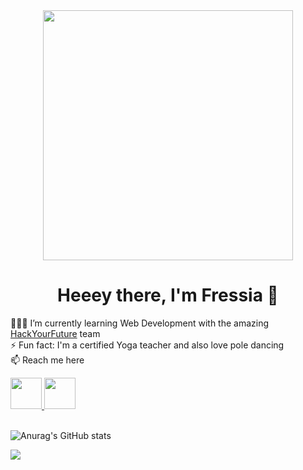 <div align="center">
  <img src="https://i.giphy.com/media/v1.Y2lkPTc5MGI3NjExbGU2bjF4Z2k1emE5NGVnbDEzMno4Z2V1dGtxMXVldXA0dXB3bzhmaiZlcD12MV9pbnRlcm5hbF9naWZfYnlfaWQmY3Q9cw/jzuSsejVh8EYRfdOTz/giphy.gif" width="400" margin="0"/>
  <h1>Heeey there, I'm Fressia 🤙</h1>
</div>

👩🏻‍💻 I’m currently learning Web Development with the amazing <a href="https://github.com/HackYourFuture">HackYourFuture</a> team<br>
⚡ Fun fact: I'm a certified Yoga teacher and also love pole dancing<br>
📫 Reach me here

<a href="mailto:fressiabarrios2@gmail.com">
  <img src="https://iconape.com/wp-content/png_logo_vector/gmail-2.png" width="50" target="_blank"/>
</a>

<a href="https://www.linkedin.com/in/fressiabarrios/">
  <img src="https://cdn.exclaimer.com/Handbook%20Images/linkedin-icon_square_128x128.png" width="50" target="_blank"/>
</a>
<br>
<br>

![Anurag's GitHub stats](https://github-readme-stats.vercel.app/api?username=barrios2&show_icons=true&theme=tokyonight)

<img align="center" src="https://github-readme-stats.vercel.app/api/top-langs/?username=barrios2&theme=tokyonight"/>


<!-- 
🔭 I’m currently working on ...
👯 I’m looking to collaborate on ...
🤔 I’m looking for help with ...
💬 Ask me about ...
 -->



